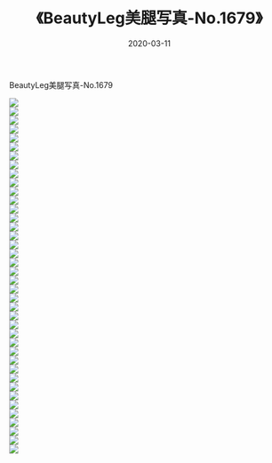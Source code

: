 ﻿---
layout: post
title:  《BeautyLeg美腿写真-No.1679》
date:   2020-03-11
img: http://img.660000.xyz/Sharelink/网络美图/2020/BeautyLeg美腿写真-No.1679/000.jpg
categories: [美女, 清纯, 唯美]
---

BeautyLeg美腿写真-No.1679

  ![](http://img.660000.xyz/Sharelink/网络美图/2020/BeautyLeg美腿写真-No.1679/001.jpg) <br> ![](http://img.660000.xyz/Sharelink/网络美图/2020/BeautyLeg美腿写真-No.1679/002.jpg) <br> ![](http://img.660000.xyz/Sharelink/网络美图/2020/BeautyLeg美腿写真-No.1679/003.jpg) <br> ![](http://img.660000.xyz/Sharelink/网络美图/2020/BeautyLeg美腿写真-No.1679/004.jpg) <br> ![](http://img.660000.xyz/Sharelink/网络美图/2020/BeautyLeg美腿写真-No.1679/005.jpg) <br> ![](http://img.660000.xyz/Sharelink/网络美图/2020/BeautyLeg美腿写真-No.1679/006.jpg) <br> ![](http://img.660000.xyz/Sharelink/网络美图/2020/BeautyLeg美腿写真-No.1679/007.jpg) <br> ![](http://img.660000.xyz/Sharelink/网络美图/2020/BeautyLeg美腿写真-No.1679/008.jpg) <br> ![](http://img.660000.xyz/Sharelink/网络美图/2020/BeautyLeg美腿写真-No.1679/009.jpg) <br> ![](http://img.660000.xyz/Sharelink/网络美图/2020/BeautyLeg美腿写真-No.1679/010.jpg) <br> ![](http://img.660000.xyz/Sharelink/网络美图/2020/BeautyLeg美腿写真-No.1679/011.jpg) <br> ![](http://img.660000.xyz/Sharelink/网络美图/2020/BeautyLeg美腿写真-No.1679/012.jpg) <br> ![](http://img.660000.xyz/Sharelink/网络美图/2020/BeautyLeg美腿写真-No.1679/013.jpg) <br> ![](http://img.660000.xyz/Sharelink/网络美图/2020/BeautyLeg美腿写真-No.1679/014.jpg) <br> ![](http://img.660000.xyz/Sharelink/网络美图/2020/BeautyLeg美腿写真-No.1679/015.jpg) <br> ![](http://img.660000.xyz/Sharelink/网络美图/2020/BeautyLeg美腿写真-No.1679/016.jpg) <br> ![](http://img.660000.xyz/Sharelink/网络美图/2020/BeautyLeg美腿写真-No.1679/017.jpg) <br> ![](http://img.660000.xyz/Sharelink/网络美图/2020/BeautyLeg美腿写真-No.1679/018.jpg) <br> ![](http://img.660000.xyz/Sharelink/网络美图/2020/BeautyLeg美腿写真-No.1679/019.jpg) <br> ![](http://img.660000.xyz/Sharelink/网络美图/2020/BeautyLeg美腿写真-No.1679/020.jpg) <br> ![](http://img.660000.xyz/Sharelink/网络美图/2020/BeautyLeg美腿写真-No.1679/021.jpg) <br> ![](http://img.660000.xyz/Sharelink/网络美图/2020/BeautyLeg美腿写真-No.1679/022.jpg) <br> ![](http://img.660000.xyz/Sharelink/网络美图/2020/BeautyLeg美腿写真-No.1679/023.jpg) <br> ![](http://img.660000.xyz/Sharelink/网络美图/2020/BeautyLeg美腿写真-No.1679/024.jpg) <br> ![](http://img.660000.xyz/Sharelink/网络美图/2020/BeautyLeg美腿写真-No.1679/025.jpg) <br> ![](http://img.660000.xyz/Sharelink/网络美图/2020/BeautyLeg美腿写真-No.1679/026.jpg) <br> ![](http://img.660000.xyz/Sharelink/网络美图/2020/BeautyLeg美腿写真-No.1679/027.jpg) <br> ![](http://img.660000.xyz/Sharelink/网络美图/2020/BeautyLeg美腿写真-No.1679/028.jpg) <br> ![](http://img.660000.xyz/Sharelink/网络美图/2020/BeautyLeg美腿写真-No.1679/029.jpg) <br> ![](http://img.660000.xyz/Sharelink/网络美图/2020/BeautyLeg美腿写真-No.1679/030.jpg) <br> ![](http://img.660000.xyz/Sharelink/网络美图/2020/BeautyLeg美腿写真-No.1679/031.jpg) <br> ![](http://img.660000.xyz/Sharelink/网络美图/2020/BeautyLeg美腿写真-No.1679/032.jpg) <br> ![](http://img.660000.xyz/Sharelink/网络美图/2020/BeautyLeg美腿写真-No.1679/033.jpg) <br> ![](http://img.660000.xyz/Sharelink/网络美图/2020/BeautyLeg美腿写真-No.1679/034.jpg) <br> ![](http://img.660000.xyz/Sharelink/网络美图/2020/BeautyLeg美腿写真-No.1679/035.jpg) <br> ![](http://img.660000.xyz/Sharelink/网络美图/2020/BeautyLeg美腿写真-No.1679/036.jpg) <br> ![](http://img.660000.xyz/Sharelink/网络美图/2020/BeautyLeg美腿写真-No.1679/037.jpg) <br> ![](http://img.660000.xyz/Sharelink/网络美图/2020/BeautyLeg美腿写真-No.1679/038.jpg) <br> ![](http://img.660000.xyz/Sharelink/网络美图/2020/BeautyLeg美腿写真-No.1679/039.jpg) <br> ![](http://img.660000.xyz/Sharelink/网络美图/2020/BeautyLeg美腿写真-No.1679/040.jpg) <br>